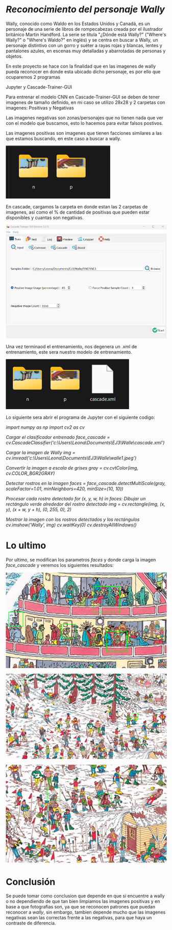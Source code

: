 # *Reconocimiento del personaje Wally*

Wally, conocido como Waldo en los Estados Unidos y Canadá, es un personaje de una serie de libros de rompecabezas creada por el ilustrador británico Martin Handford. La serie se titula "¿Dónde está Wally?" ("Where's Wally?" o "Where's Waldo?" en inglés) y se centra en buscar a Wally, un personaje distintivo con un gorro y suéter a rayas rojas y blancas, lentes y pantalones azules, en escenas muy detalladas y abarrotadas de personas y objetos.

En este proyecto se hace con la finalidad que en las imagenes de wally pueda reconocer en donde esta ubicado dicho personaje, es por ello que ocuparemos 2 programas

Jupyter y Cascade-Trainer-GUI

Para entrenar el modelo CNN en Cascade-Trainer-GUI se deben de tener imagenes de tamaño definido, en mi caso se utilizo 28x28 y 2 carpetas con imagenes: Positivas y Negativas

Las imagenes negativas son zonas/personajes que no tienen nada que ver con el modelo que buscamos, esto lo hacemos para evitar falsos postivos.

Las imagenes positivas son imagenes que tienen facciones similares a las que estamos buscando, en este caso a buscar a wally.

![Cascade GUI](./Images/wally1.png)

En cascade, cargamos la carpeta en donde estan las 2 carpetas de imagenes, asi como el % de cantidad de positivas que pueden estar disponibles y cuantas son negativas.

![Cascade GUI](./Images/wally2.png)

Una vez terminaod el entrenamiento, nos degenera un .xml de entrenamiento, este sera nuestro modelo de entrenamiento.

![Cascade GUI](./Images/wally3.png)

Lo siguiente sera abrir el programa de Jupyter con el siguiente codigo:


*import numpy as np*
*import cv2 as cv*

*Cargar el clasificador entrenado*
*face_cascade = cv.CascadeClassifier('c:\\Users\\Leona\\Documents\\EJ3\\Walle\\cascade.xml')*

*Cargar la imagen de Wally*
*img = cv.imread('c:\\Users\\Leona\\Documents\\EJ3\\Walle\\walle1.jpeg')*

*Convertir la imagen a escala de grises*
*gray = cv.cvtColor(img, cv.COLOR_BGR2GRAY)*

*Detectar rostros en la imagen*
*faces = face_cascade.detectMultiScale(gray, scaleFactor=1.01, minNeighbors=420, minSize=(10, 10))*

*Procesar cada rostro detectado*
*for (x, y, w, h) in faces:*
    *Dibujar un rectángulo verde alrededor del rostro detectado*
    *img = cv.rectangle(img, (x, y), (x + w, y + h), (0, 255, 0), 2)*

*Mostrar la imagen con los rostros detectados y los rectángulos*
*cv.imshow('Wally', img)*
*cv.waitKey(0)*
*cv.destroyAllWindows()*

# Lo ultimo #

Por ultimo, se modifican los parametros *faces* y donde carga la imagen *face_cascade* y veremos los siguientes resultados:

![Ejemplo de wally - 1](./Images/wally5.png)

![Ejemplo de wally - 2](./Images/wally6.png)

![Ejemplo de wally - 3](./Images/wally7.png)


# Conclusión #

Se puede tomar como conclusion que depende en que si encuentre a wally o no dependiendo de que tan bien limpiamos las imagenes positivas y en base a que fotografias son, ya que se reconocen patrones que puedan reconocer a *wally*, sin embargo, tambien depende mucho que las imagenes negativas sean las correctas frente a las negativas, para que haya un contraste de diferencia.


